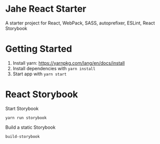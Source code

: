# Jahe React Starter
A starter project for React, WebPack, SASS, autoprefixer, ESLint, React Storybook

# Getting Started
1. Install yarn: https://yarnpkg.com/lang/en/docs/install
2. Install dependencies with `yarn install`
3. Start app with `yarn start`

# React Storybook
Start Storybook
```
yarn run storybook
```

Build a static Storybook
```
build-storybook
```
